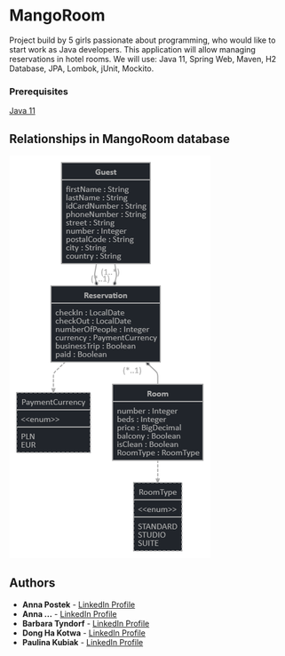 # MangoRoom

Project build by 5 girls passionate about programming, who would like to start work as Java developers. This application will allow managing reservations in hotel rooms. We will use: Java 11,  Spring Web, Maven, H2 Database, JPA, Lombok, jUnit, Mockito.

### Prerequisites

[Java 11](https://adoptopenjdk.net/)

## Relationships in MangoRoom database

![diagram](105071158-80526b00-5a84-11eb-829e-c55e8b1a5ca8.png)

## Authors

- **Anna Postek** - [LinkedIn Profile](https://www.linkedin.com/in/anna-postek/)
- **Anna ...** - [LinkedIn Profile](https://www.linkedin.com/in/anna-postek/)
- **Barbara Tyndorf** - [LinkedIn Profile](https://www.linkedin.com/in/barbara-tyndorf/)
- **Dong Ha Kotwa** - [LinkedIn Profile](https://www.linkedin.com/in/dh-kotwa/)
- **Paulina Kubiak** - [LinkedIn Profile](https://www.linkedin.com/in/paulina-ewa-kubiak/)